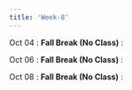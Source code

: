 ```yaml
---
title: 'Week-8' 
---
```



Oct 04
: **Fall Break (No Class)**
  : [](#)
  

Oct 06
: **Fall Break (No Class)**
  : [](#)

Oct 08
: **Fall Break (No Class)**
  : [](#)

